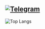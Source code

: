 [![Telegram](https://img.icons8.com/fluency/40/000000/telegram-app.png)](https://t.me/kxrnel32)
---
![Top Langs](https://github-readme-stats.vercel.app/api/top-langs/?username=reslaid&show_icons=true&theme=dracula&border_radius=10&hide_border=true&hide_title=true&langs_count=3)
